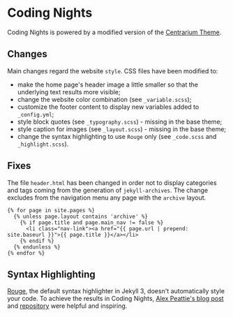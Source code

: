# Coding Nights
Coding Nights is powered by a modified version of the [Centrarium Theme](https://github.com/bencentra/centrarium).

## Changes

Main changes regard the website `style`. CSS files have been modified to:

- make the home page's header image a little smaller so that the underlying text results more visible;
- change the website color combination (see `_variable.scss`);
- customize the footer content to display new variables added to `_config.yml`;
- style block quotes (see `_typography.scss`) - missing in the base theme;
- style caption for images (see `_layout.scss`) - missing in the base theme;
- change the syntax highlighting to use `Rouge` only (see `_code.scss` and `_highlight.scss`).

## Fixes
The file `header.html` has been changed in order not to display categories and tags coming from the
generation of `jekyll-archives`. The change excludes from the navigation menu any page with the `archive` layout.

```
{% for page in site.pages %}
  {% unless page.layout contains 'archive' %}
    {% if page.title and page.main_nav != false %}
      <li class="nav-link"><a href="{{ page.url | prepend: site.baseurl }}">{{ page.title }}</a></li>
    {% endif %}
  {% endunless %}
{% endfor %}
```

## Syntax Highlighting
[Rouge](http://rouge.jneen.net/), the default syntax highlighter in Jekyll 3, doesn't automatically style your code. 
To achieve the results in Coding Nights, [Alex Peattie's blog post](https://alexpeattie.com/blog/better-syntax-highlighting-with-rouge) 
and [repository](https://github.com/alexpeattie/alexpeattie.com) were helpful and inspiring.
